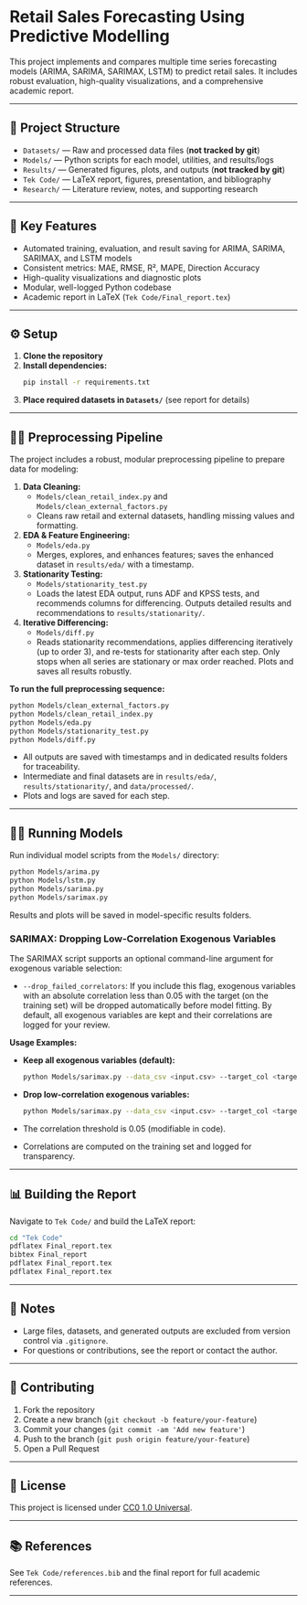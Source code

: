 # Retail Sales Forecasting Using Predictive Modelling

This project implements and compares multiple time series forecasting models (ARIMA, SARIMA, SARIMAX, LSTM) to predict retail sales. It includes robust evaluation, high-quality visualizations, and a comprehensive academic report.

---

## 📁 Project Structure

- `Datasets/` — Raw and processed data files (**not tracked by git**)
- `Models/` — Python scripts for each model, utilities, and results/logs
- `Results/` — Generated figures, plots, and outputs (**not tracked by git**)
- `Tek Code/` — LaTeX report, figures, presentation, and bibliography
- `Research/` — Literature review, notes, and supporting research

---

## 🚀 Key Features

- Automated training, evaluation, and result saving for ARIMA, SARIMA, SARIMAX, and LSTM models
- Consistent metrics: MAE, RMSE, R², MAPE, Direction Accuracy
- High-quality visualizations and diagnostic plots
- Modular, well-logged Python codebase
- Academic report in LaTeX (`Tek Code/Final_report.tex`)

---

## ⚙️ Setup

1. **Clone the repository**
2. **Install dependencies:**
   ```bash
   pip install -r requirements.txt
   ```
3. **Place required datasets in `Datasets/`** (see report for details)

---

## 🧑‍🔬 Preprocessing Pipeline

The project includes a robust, modular preprocessing pipeline to prepare data for modeling:

1. **Data Cleaning:**
   - `Models/clean_retail_index.py` and `Models/clean_external_factors.py`
   - Cleans raw retail and external datasets, handling missing values and formatting.
2. **EDA & Feature Engineering:**
   - `Models/eda.py`
   - Merges, explores, and enhances features; saves the enhanced dataset in `results/eda/` with a timestamp.
3. **Stationarity Testing:**
   - `Models/stationarity_test.py`
   - Loads the latest EDA output, runs ADF and KPSS tests, and recommends columns for differencing. Outputs detailed results and recommendations to `results/stationarity/`.
4. **Iterative Differencing:**
   - `Models/diff.py`
   - Reads stationarity recommendations, applies differencing iteratively (up to order 3), and re-tests for stationarity after each step. Only stops when all series are stationary or max order reached. Plots and saves all results robustly.

**To run the full preprocessing sequence:**

```bash
python Models/clean_external_factors.py
python Models/clean_retail_index.py
python Models/eda.py
python Models/stationarity_test.py
python Models/diff.py
```

- All outputs are saved with timestamps and in dedicated results folders for traceability.
- Intermediate and final datasets are in `results/eda/`, `results/stationarity/`, and `data/processed/`.
- Plots and logs are saved for each step.

---

## 🧑‍💻 Running Models

Run individual model scripts from the `Models/` directory:

```bash
python Models/arima.py
python Models/lstm.py
python Models/sarima.py
python Models/sarimax.py
```

Results and plots will be saved in model-specific results folders.

### SARIMAX: Dropping Low-Correlation Exogenous Variables

The SARIMAX script supports an optional command-line argument for exogenous variable selection:

- `--drop_failed_correlators`: If you include this flag, exogenous variables with an absolute correlation less than 0.05 with the target (on the training set) will be dropped automatically before model fitting. By default, all exogenous variables are kept and their correlations are logged for your review.

**Usage Examples:**

- **Keep all exogenous variables (default):**
  ```bash
  python Models/sarimax.py --data_csv <input.csv> --target_col <target> --exog_cols <col1,col2,...>
  ```
- **Drop low-correlation exogenous variables:**
  ```bash
  python Models/sarimax.py --data_csv <input.csv> --target_col <target> --exog_cols <col1,col2,...> --drop_failed_correlators
  ```

- The correlation threshold is 0.05 (modifiable in code).
- Correlations are computed on the training set and logged for transparency.

---

## 📊 Building the Report

Navigate to `Tek Code/` and build the LaTeX report:

```bash
cd "Tek Code"
pdflatex Final_report.tex
bibtex Final_report
pdflatex Final_report.tex
pdflatex Final_report.tex
```

---

## 📝 Notes

- Large files, datasets, and generated outputs are excluded from version control via `.gitignore`.
- For questions or contributions, see the report or contact the author.

---

## 🤝 Contributing

1. Fork the repository
2. Create a new branch (`git checkout -b feature/your-feature`)
3. Commit your changes (`git commit -am 'Add new feature'`)
4. Push to the branch (`git push origin feature/your-feature`)
5. Open a Pull Request

---

## 📄 License

This project is licensed under [CC0 1.0 Universal](LICENSE).

---

## 📚 References

See `Tek Code/references.bib` and the final report for full academic references.

---
